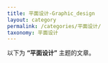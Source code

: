 ```yaml
---
title: 平面设计-Graphic_design
layout: category
permalink: /categories/平面设计/
taxonomy: 平面设计
---
```


以下为 **“平面设计”** 主题的文章。